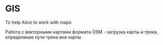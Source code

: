 GIS
===

To help Alice to work with maps

Работа с векторными картами формата OSM - загрузка карты и трека, определение пути трека вне карты
